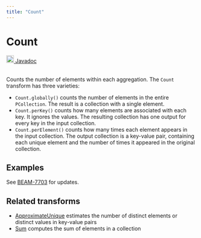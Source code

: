 ```yaml
---
title: "Count"
---
```

<!--
Licensed under the Apache License, Version 2.0 (the "License");
you may not use this file except in compliance with the License.
You may obtain a copy of the License at

http://www.apache.org/licenses/LICENSE-2.0

Unless required by applicable law or agreed to in writing, software
distributed under the License is distributed on an "AS IS" BASIS,
WITHOUT WARRANTIES OR CONDITIONS OF ANY KIND, either express or implied.
See the License for the specific language governing permissions and
limitations under the License.
-->
# Count
<table align="left">
    <a target="_blank" class="button"
        href="https://beam.apache.org/releases/javadoc/current/index.html?org/apache/beam/sdk/transforms/Count.html">
      <img src="https://beam.apache.org/images/logos/sdks/java.png" width="20px" height="20px"
           alt="Javadoc" />
     Javadoc
    </a>
</table>
<br><br>


Counts the number of elements within each aggregation. The `Count`
transform has three varieties:

* `Count.globally()` counts the number of elements in the entire
  `PCollection`. The result is a collection with a single element.
* `Count.perKey()` counts how many elements are associated with each
  key. It ignores the values. The resulting collection has one
  output for every key in the input collection.
* `Count.perElement()` counts how many times each element appears
  in the input collection. The output collection is a key-value
  pair, containing each unique element and the number of times it
  appeared in the original collection.

## Examples
See [BEAM-7703](https://issues.apache.org/jira/browse/BEAM-7703) for updates.

## Related transforms 
* [ApproximateUnique](/documentation/transforms/java/aggregation/approximateunique)
  estimates the number of distinct elements or distinct values in key-value pairs
* [Sum](/documentation/transforms/java/aggregation/sum) computes
  the sum of elements in a collection
